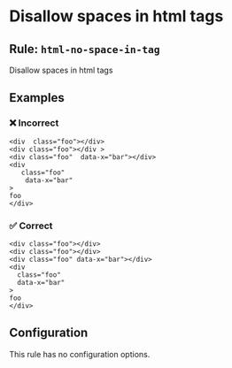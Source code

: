 # Disallow spaces in html tags

## Rule: `html-no-space-in-tag`

Disallow spaces in html tags

## Examples

### ❌ Incorrect

```erb
<div  class="foo"></div>
<div class="foo"></div >
<div class="foo"  data-x="bar"></div>
<div
   class="foo"
    data-x="bar"
>
foo
</div>
```

### ✅ Correct

```erb
<div class="foo"></div>
<div class="foo"></div>
<div class="foo" data-x="bar"></div>
<div
  class="foo"
  data-x="bar"
>
foo
</div>
```

## Configuration

This rule has no configuration options.
